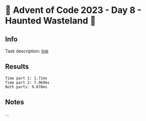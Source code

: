 # 🎄 Advent of Code 2023 - Day 8 - Haunted Wasteland 🎄

## Info

Task description: [link](https://adventofcode.com/2023/day/8)

## Results

```
Time part 1: 1.71ms
Time part 2: 7.969ms
Both parts: 9.678ms
```

## Notes

...